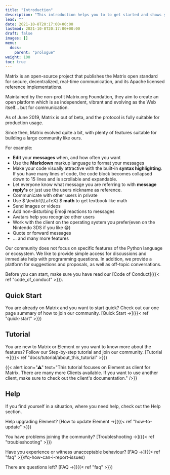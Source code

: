 ```yaml
---
title: "Introduction"
description: "This introduction helps you to to get started and shows you how to join our community."
lead: ""
date: 2021-10-8T20:17:00+00:00
lastmod: 2021-10-8T20:17:00+00:00
draft: false
images: []
menu:
  docs:
    parent: "prologue"
weight: 100
toc: true
---
```


Matrix is an open-source project that publishes the Matrix open standard for 
secure, decentralized, real-time communication, and its Apache licensed
reference implementations.

Maintained by the non-profit Matrix.org Foundation, they aim to create an open
platform which is as independent, vibrant and evolving as the Web itself... 
but for communication.

As of June 2019, Matrix is out of beta, and the protocol is fully suitable 
for production usage.

Since then, Matrix evolved quite a bit, with plenty of features suitable for
building a large community like ours.

For example:

- **Edit** your **messages** when, and how often you want
- Use the **Markdown** markup language to format your messages
- Make your code visually attractive with the built-in **syntax highlighting**.
  If you have many lines of code, the code block becomes collapsed down to 15 
  lines and is scrollable and expandable.
- Let everyone know what message you are referring to with 
  **message reply's** or just use the users nickname as reference.
- Communicate with other users in private
- Use $ \\textbf{\\LaTeX} $ **math** to get textbook like math
- Send images or videos
- Add non-disturbing Emoji reactions to messages
- Avatars help you recognize other users
- Work with the client on the operating system you prefer(even on the Nintendo 3DS if you like 😁)
- Quote or forward messages
- ... and many more features

Our community does not focus on specific features of the Python language or 
ecosystem. We like to provide simple access for discussions and immediate 
help with programming questions. In addition, we provide a platform for 
suggestions and proposals, as well as off-topic conversations.

Before you can start, make sure you have read our 
[Code of Conduct]({{< ref "code_of_conduct" >}}).

## Quick Start

You are already on Matrix and you want to start quick? Check out our one page
summary of how to join our community. [Quick Start →]({{< ref "quick-start" >}})

## Tutorial

You are new to Matrix or Element or you want to know more about the
features? Follow our Step-by-step tutorial and join our community.
[Tutorial →]({{< ref "docs/tutorial/about_this_tutorial" >}})

{{< alert icon="⚠" text="This tutorial focuses on Element as client for Matrix. There are many more Clients available. If you want to use another client, make sure to check out the client's documentation." />}}

## Help

If you find yourself in a situation, where you need help, check out the Help
section.

Help upgrading Element? [How to update Element →]({{< ref "how-to-update" >}})

You have problems joining the community? [Troubleshooting →]({{< ref "troubleshooting" >}})

Have you experience or witness unacceptable behaviour? [FAQ →]({{< ref "faq" >}}#q-how-can-i-report-issues)

There are questions left? [FAQ →]({{< ref "faq" >}})

